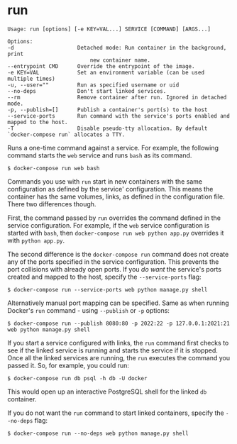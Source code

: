 <!--[metadata]>
+++
title = "run"
description = "Runs a one-off command on a service."
keywords = ["fig, composition, compose, docker, orchestration, cli,  run"]
[menu.compose]
identifier="run.compose"
parent = "smn_compose_cli"
+++
<![end-metadata]-->

# run

```
Usage: run [options] [-e KEY=VAL...] SERVICE [COMMAND] [ARGS...]

Options:
-d                    Detached mode: Run container in the background, print
                          new container name.
--entrypoint CMD      Override the entrypoint of the image.
-e KEY=VAL            Set an environment variable (can be used multiple times)
-u, --user=""         Run as specified username or uid
--no-deps             Don't start linked services.
--rm                  Remove container after run. Ignored in detached mode.
-p, --publish=[]      Publish a container's port(s) to the host
--service-ports       Run command with the service's ports enabled and mapped to the host.
-T                    Disable pseudo-tty allocation. By default `docker-compose run` allocates a TTY.
```

Runs a one-time command against a service. For example, the following command starts the `web` service and runs `bash` as its command.

    $ docker-compose run web bash

Commands you use with `run` start in new containers with the same configuration as defined by the service' configuration. This means the container has the same volumes, links, as defined in the configuration file. There two differences though.

First, the command passed by `run` overrides the command defined in the service configuration. For example, if the  `web` service configuration is started with `bash`, then `docker-compose run web python app.py` overrides it with `python app.py`.

The second difference is the `docker-compose run` command does not create any of the ports specified in the service configuration. This prevents the port collisions with already open ports. If you *do want* the service's ports created and mapped to the host, specify the `--service-ports` flag:

    $ docker-compose run --service-ports web python manage.py shell

Alternatively manual port mapping can be specified. Same as when running Docker's `run` command - using `--publish` or `-p` options:

    $ docker-compose run --publish 8080:80 -p 2022:22 -p 127.0.0.1:2021:21 web python manage.py shell

If you start a service configured with links, the `run` command first checks to see if the linked service is running and starts the service if it is stopped.  Once all the linked services are running, the `run` executes the command you passed it.  So, for example, you could run:

    $ docker-compose run db psql -h db -U docker

This would open up an interactive PostgreSQL shell for the linked `db` container.

If you do not want the `run` command to start linked containers, specify the `--no-deps` flag:

    $ docker-compose run --no-deps web python manage.py shell
